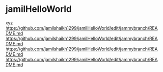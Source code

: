 # jamilHelloWorld
xyz
https://github.com/jamilshaikh1299/jamilHelloWorld/edit/jammybranch/README.md
https://github.com/jamilshaikh1299/jamilHelloWorld/edit/jammybranch/README.md
https://github.com/jamilshaikh1299/jamilHelloWorld/edit/jammybranch/README.md
https://github.com/jamilshaikh1299/jamilHelloWorld/edit/jammybranch/README.md
